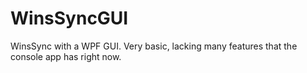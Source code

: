 # WinsSyncGUI
WinsSync with a WPF GUI.
Very basic, lacking many features that the console app has right now.
